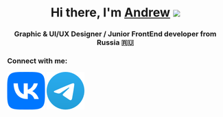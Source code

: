 <h1 align="center">Hi there, I'm <a href="https://asdzn.pro/" target="_blank">Andrew</a> 
<img src="https://github.com/blackcater/blackcater/raw/main/images/Hi.gif" height="32"/></h1>
<h3 align="center">Graphic & UI/UX Designer / Junior FrontEnd developer from Russia 🇷🇺</h3>

### Connect with me:
<p align="left">
	<a href="https://vk.com/asdznpro" target="blank"><img align="center" src="https://github.com/asdzn/asdzn/blob/main/icons/vk.svg" alt="asdznpro" /></a>
	<a href="https://t.me/asdznpro" target="blank"><img align="center" src="https://github.com/asdzn/asdzn/blob/main/icons/telegram.svg" alt="asdznpro" /></a>
</p>
